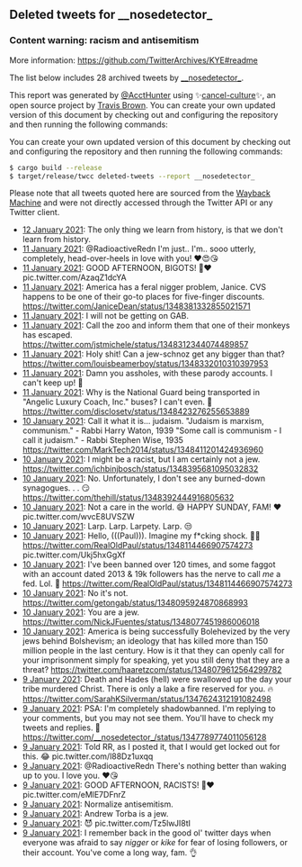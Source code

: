## Deleted tweets for \_\_nosedetector\_
### Content warning: racism and antisemitism
More information: https://github.com/TwitterArchives/KYE#readme

The list below includes 28 archived tweets by
[\_\_nosedetector\_](https://twitter.com/__nosedetector_).



This report was generated by [@AcctHunter](https://twitter.com/accthunter) using ✨[cancel-culture](https://github.com/travisbrown/cancel-culture)✨,
an open source project by [Travis Brown](https://twitter.com/travisbrown). You can create your own
updated version of this document by checking out and configuring the repository and then running
the following commands:

You can create your own updated version of this document by checking out and configuring the
repository and then running the following commands:

```bash
$ cargo build --release
$ target/release/twcc deleted-tweets --report __nosedetector_
```

Please note that all tweets quoted here are sourced from the
[Wayback Machine](https://web.archive.org) and were not directly accessed through the Twitter API or
any Twitter client.

* [12 January 2021](https://web.archive.org/web/20210112094603/https://twitter.com/__nosedetector_/status/1348929224460042240): The only thing we learn from history, is that we don't learn from history.
* [11 January 2021](https://web.archive.org/web/20210112010448/https://twitter.com/__nosedetector_/status/1348762830644789249): @RadioactiveRedn  I'm just.. I'm.. sooo utterly, completely, head-over-heels in love with you! ❤😍😘
* [11 January 2021](https://web.archive.org/web/20210112001050/https://twitter.com/__nosedetector_/status/1348762392331657216): GOOD AFTERNOON, BIGOTS! 🤗❤ pic.twitter.com/AzaqZ1dcYA
* [11 January 2021](https://web.archive.org/web/20210111162137/https://twitter.com/__nosedetector_/status/1348558708381417473): America has a feral nigger problem, Janice. CVS happens to be one of their go-to places for five-finger discounts. https://twitter.com/JaniceDean/status/1348381332855021571
* [11 January 2021](https://web.archive.org/web/20210112015330/https://twitter.com/__nosedetector_/status/1348526693661564930): I will not be getting on GAB.
* [11 January 2021](https://web.archive.org/web/20210111145751/https://twitter.com/__nosedetector_/status/1348523078205153282): Call the zoo and inform them that one of their monkeys has escaped. https://twitter.com/jstmichele/status/1348312344074489857
* [11 January 2021](https://web.archive.org/web/20210111153252/https://twitter.com/__nosedetector_/status/1348454765471043584): Holy shit! Can a jew-schnoz get any bigger than that? https://twitter.com/louisbeamerboy/status/1348332010310397953
* [11 January 2021](https://web.archive.org/web/20210111055322/https://twitter.com/__nosedetector_/status/1348449101025722376): Damn you assholes, with these parody accounts. I can't keep up! 🤣
* [11 January 2021](https://web.archive.org/web/20210111145504/https://twitter.com/__nosedetector_/status/1348436993919787014): Why is the National Guard being transported in "Angelic Luxury Coach, Inc." buses?   I can't even. 🤣 https://twitter.com/disclosetv/status/1348423276255653889
* [10 January 2021](https://web.archive.org/web/20210111130634/https://twitter.com/__nosedetector_/status/1348413008167358464): Call it what it is... judaism.  "Judaism is marxism, communism." - Rabbi Harry Waton, 1939  "Some call is communism - I call it judaism." - Rabbi Stephen Wise, 1935 https://twitter.com/MarkTech2014/status/1348411201424936960
* [10 January 2021](https://web.archive.org/web/20210110233918/https://twitter.com/__nosedetector_/status/1348396558765543425): I might be a racist, but I am certainly not a jew. https://twitter.com/ichbinjbosch/status/1348395681095032832
* [10 January 2021](https://web.archive.org/web/20210111054757/https://twitter.com/__nosedetector_/status/1348393980820525056): No. Unfortunately, I don't see any burned-down synagogues. . . 😏 https://twitter.com/thehill/status/1348392444916805632
* [10 January 2021](https://web.archive.org/web/20210111080801/https://twitter.com/__nosedetector_/status/1348374653891272705): Not a care in the world. 😅  HAPPY SUNDAY, FAM! ❤ pic.twitter.com/wvcE8UVSZW
* [10 January 2021](https://web.archive.org/web/20210110101801/https://twitter.com/__nosedetector_/status/1348211741918851073): Larp. Larp. Larpety. Larp. 😒
* [10 January 2021](https://web.archive.org/web/20210110044409/https://twitter.com/__nosedetector_/status/1348127405559304192): Hello, (((Paul))). Imagine my f*cking shock. 👃😏  https://twitter.com/RealOldPaul/status/1348114466907574273  pic.twitter.com/Ukj5hxGgXf
* [10 January 2021](https://web.archive.org/web/20210110043229/https://twitter.com/__nosedetector_/status/1348121792188043265): I've been banned over 120 times, and some faggot with an account dated 2013 & 19k followers has the nerve to call *me* a fed. Lol. 🤤 https://twitter.com/RealOldPaul/status/1348114466907574273
* [10 January 2021](https://web.archive.org/web/20210110030249/https://twitter.com/__nosedetector_/status/1348102676697944064): No it's not. https://twitter.com/getongab/status/1348095924870868993
* [10 January 2021](https://web.archive.org/web/20210110020939/https://twitter.com/__nosedetector_/status/1348084065811894273): You are a jew. https://twitter.com/NickJFuentes/status/1348077451986006018
* [10 January 2021](https://web.archive.org/web/20210110020010/https://twitter.com/__nosedetector_/status/1348083653507653632): America is being successfully Bolehevized by the very jews behind Bolshevism; an ideology that has killed more than 150 million people in the last century. How is it that they can openly call for your imprisonment simply for speaking, yet you still deny that they are a threat? https://twitter.com/haaretzcom/status/1348079612564299782
* [ 9 January 2021](https://web.archive.org/web/20210110000044/https://twitter.com/__nosedetector_/status/1348052054816612354): Death and Hades (hell) were swallowed up the day your tribe murdered Christ. There is only a lake a fire reserved for you. 🔥 https://twitter.com/SarahKSilverman/status/1347624312191082498
* [ 9 January 2021](https://web.archive.org/web/20210109232954/https://twitter.com/__nosedetector_/status/1348047789805236225): PSA: I'm completely shadowbanned. I'm replying to your comments, but you may not see them. You'll have to check my tweets and replies. 🤪 https://twitter.com/__nosedetector_/status/1347789774011056128
* [ 9 January 2021](https://web.archive.org/web/20210109233445/https://twitter.com/__nosedetector_/status/1348043977979613184): Told RR, as I posted it, that I would get locked out for this. 😂 pic.twitter.com/l88Dz1uxqq
* [ 9 January 2021](https://web.archive.org/web/20210109231715/https://twitter.com/__nosedetector_/status/1348041050112229376): @RadioactiveRedn  There's nothing better than waking up to you.   I love you. ❤😘
* [ 9 January 2021](https://web.archive.org/web/20210109230049/https://twitter.com/__nosedetector_/status/1348040516022149120): GOOD AFTERNOON, RACISTS! 🤗❤ pic.twitter.com/eMlE7DFnrZ
* [ 9 January 2021](https://web.archive.org/web/20210109085040/https://twitter.com/__nosedetector_/status/1347827471933005830): Normalize antisemitism.
* [ 9 January 2021](https://web.archive.org/web/20210109083626/https://twitter.com/__nosedetector_/status/1347824123234324482): Andrew Torba is a jew.
* [ 9 January 2021](https://web.archive.org/web/20210109062356/https://twitter.com/__nosedetector_/status/1347789774011056128): 😈 pic.twitter.com/Tz5lwJI8tI
* [ 9 January 2021](https://web.archive.org/web/20210109060443/https://twitter.com/__nosedetector_/status/1347785439113998340): I remember back in the good ol' twitter days when everyone was afraid to say *nigger* or *kike* for fear of losing followers, or their account.   You've come a long way, fam. 👌
